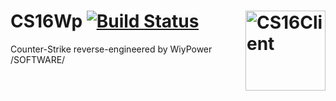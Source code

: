 # CS16Wp [![Build Status](https://github.com/MWiyPower/cs16-client-wp/actions/workflows/main.yml/badge.svg)](https://github.com/MWiyPower/cs16-client-wp/actions) <img align="right" width="128" height="128" src="https://github.com/Velaron/cs16-client/raw/main/android/app/src/main/ic_launcher-playstore.png" alt="CS16Client" />
Counter-Strike reverse-engineered by WiyPower /SOFTWARE/

